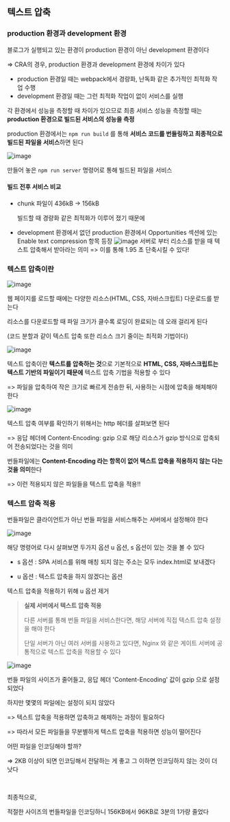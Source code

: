 ## 텍스트 압축

### production 환경과 development 환경

블로그가 실행되고 있는 환경이 production 환경이 아닌 development 환경이다

=> CRA의 경우, production 환경과 development 환경에 차이가 있다

- production 환경일 때는 webpack에서 경량화, 난독화 같은 추가적인 최적화 작업 수행
- development 환경일 때는 그런 최적화 작업이 없이 서비스를 실행

각 환경에서 성능을 측정할 때 차이가 있으므로 최종 서비스 성능을 측정할 때는 **production 환경으로 빌드된 서비스의 성능을 측정**

production 환경에서는 `npm run build` 를 통해 **서비스 코드를 번들링하고 최종적으로 빌드된 파일을 서비스**하면 된다

![image](https://github.com/user-attachments/assets/6ac86da3-fdfe-4788-8310-de8d6a7f4310)

만들어 놓은 `npm run server` 명령어로 통해 빌드된 파일을 서비스

#### 빌드 전후 서비스 비교

- chunk 파일이 436kB -> 156kB

  빌드할 때 경량화 같은 최적화가 이루어 졌기 때문에

- development 환경에서 없던 production 환경에서 Opportunities 섹션에 있는 Enable text compression 항목 등장
  ![image](https://github.com/user-attachments/assets/9cbacb8a-ff7b-4f66-a762-284099133847)
  서버로 부터 리소스를 받을 때 텍스트 압축해서 받아라는 의미
  => 이를 통해 1.95 초 단축시킬 수 있다!

### 텍스트 압축이란

![image](https://github.com/user-attachments/assets/ab2d5386-4d98-48f1-9133-486a7fcf8608)

웹 페이지를 로드할 때에는 다양한 리소스(HTML, CSS, 자바스크립트) 다운로드를 받는다

리소스를 다운로드할 때 파일 크기가 클수록 로딩이 완료되는 데 오래 걸리게 된다

(코드 분할과 같이 텍스트 압축 또한 리소스 크기 줄이는 최적화 기법이다)

![image](https://github.com/user-attachments/assets/8f9195e2-60af-40dd-81a4-b62e8b7c052d)

텍스트 압축이란 **텍스트를 압축하는 것**으로 기본적으로 **HTML, CSS, 자바스크립트는 텍스트 기반의 파일이기 때문에** 텍스트 압축 기법을 적용할 수 있다

=> 파일을 압축하여 작은 크기로 빠르게 전송한 뒤, 사용하는 시점에 압축을 해체해야 한다

![image](https://github.com/user-attachments/assets/cbac66b8-efd0-4654-a65e-b9a69489cde6)

텍스트 압축 여부를 확인하기 위해서는 http 헤더를 살펴보면 된다

=> 응답 헤더에 Content-Encoding: gzip 으로 해당 리소스가 gzip 방식으로 압축되어 전송되었다는 것을 의미

번들파일에는 **Content-Encoding 라는 항목이 없어 텍스트 압축을 적용하지 않는 다는 것을 의미**한다

=> 이런 적용되지 않은 파일들을 텍스트 압축을 적용!!

### 텍스트 압축 적용

번들파일은 클라이언트가 아닌 번들 파일을 서비스해주는 서버에서 설정해야 한다

![image](https://github.com/user-attachments/assets/6ac86da3-fdfe-4788-8310-de8d6a7f4310)

해당 명령어로 다시 살펴보면 두가지 옵션 u 옵션, s 옵션이 있는 것을 볼 수 있다

- s 옵션 : SPA 서비스를 위해 매칭 되지 않는 주소는 모두 index.html로 보내겠다

- u 옵션 : 텍스트 압축을 하지 않겠다는 옵션

텍스트 압축을 적용하기 위해 u 옵션 제거

> **실제 서버에서 텍스트 압축 적용**
>
> 다른 서버를 통해 번들 파일을 서비스한다면, 해당 서버에 직접 텍스트 압축 설정을 해야 한다
>
> 단일 서버가 아닌 여러 서버를 사용하고 있다면, Nginx 와 같은 게이트 서버에 공통적으로 텍스트 압축을 적용할 수 있다

![image](https://github.com/user-attachments/assets/f7a7baee-bc15-4235-8285-51ad50ecc09a)

번들 파일의 사이즈가 줄어들고, 응답 헤더 'Content-Encoding' 값이 gzip 으로 설정되었다

하지만
몇몇의 파일에는 설정이 되지 않았다

=> 텍스트 압축을 적용하면 압축하고 해제하는 과정이 필요하다

=> 따라서 모든 파일들을 무분별하게 텍스트 압축을 적용하면 성능이 떨어진다

어떤 파일을 인코딩해야 할까?

=> 2KB 이상이 되면 인코딩해서 전달하는 게 좋고 그 이하면 인코딩하지 않는 것이 더 낫다

<br />

최종적으로,

적절한 사이즈의 번들파일을 인코딩하니 156KB에서 96KB로 3분의 1가량 줄었다
